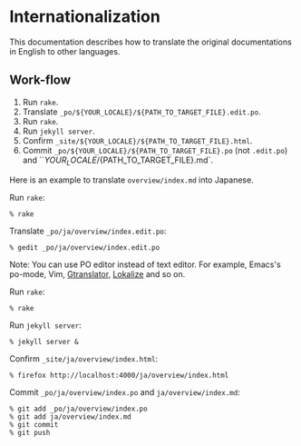 # Internationalization

This documentation describes how to translate the original documentations in English to other languages.

## Work-flow

  1. Run `rake`.
  2. Translate `_po/${YOUR_LOCALE}/${PATH_TO_TARGET_FILE}.edit.po`.
  3. Run `rake`.
  4. Run `jekyll server`.
  5. Confirm `_site/${YOUR_LOCALE}/${PATH_TO_TARGET_FILE}.html`.
  6. Commit `_po/${YOUR_LOCALE}/${PATH_TO_TARGET_FILE}.po` (not `.edit.po`) and ``${YOUR_LOCALE}/${PATH_TO_TARGET_FILE}.md`.

Here is an example to translate `overview/index.md` into Japanese.

Run `rake`:

```
% rake
```

Translate `_po/ja/overview/index.edit.po`:

```
% gedit _po/ja/overview/index.edit.po
```

Note: You can use PO editor instead of text editor. For example, Emacs's po-mode, Vim, [Gtranslator](https://wiki.gnome.org/Apps/Gtranslator), [Lokalize](http://userbase.kde.org/Lokalize) and so on.

Run `rake`:

```
% rake
```

Run `jekyll server`:

```
% jekyll server &
```

Confirm `_site/ja/overview/index.html`:

```
% firefox http://localhost:4000/ja/overview/index.html
```

Commit `_po/ja/overview/index.po` and `ja/overview/index.md`:

```
% git add _po/ja/overview/index.po
% git add ja/overview/index.md
% git commit
% git push
```
